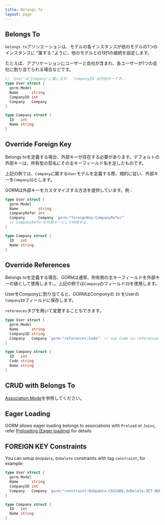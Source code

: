 ```yaml
---
title: Belongs To
layout: page
---
```


## Belongs To

`belongs to`アソシエーションは、モデルの各インスタンスが他のモデルの1つのインスタンスに "属する "ように、他のモデルとの1対1の接続を設定します。

たとえば、アプリケーションにユーザーと会社が含まれ、各ユーザーが1つの会社に割り当てられる場合などです。

```go
// `User`は`Company`に属します。 `CompanyID`は外部キーです。
type User struct {
  gorm.Model
  Name      string
  CompanyID int
  Company   Company
}

type Company struct {
  ID   int
  Name string
}
```

## Override Foreign Key

Belongs toを定義する場合、外部キーが存在する必要があります。デフォルトの外部キーは、所有型の型名にその主キーフィールド名を足したものです。

上記の例では、`Company`に属する`User`モデルを定義する際、規約に従い、外部キーを`CompanyID`とします。

GORMは外部キーをカスタマイズする方法を提供しています。例：

```go
type User struct {
  gorm.Model
  Name         string
  CompanyRefer int
  Company      Company `gorm:"foreignKey:CompanyRefer"`
  // CompanyReferを外部キーとして利用する。
}

type Company struct {
  ID   int
  Name string
}
```

## Override References

Belongs toを定義する場合、GORMは通常、所有側の主キーフィールドを外部キーの値として使用します、。上記の例では`Company`のフィールド`ID`を使用します。

UserをComponyに割り当てると、GORMはComponyの `ID` をUserの `CompanyID`フィールドに保存します。

`references`タグを用いて変更することもできます。

```go
type User struct {
  gorm.Model
  Name      string
  CompanyID string
  Company   Company `gorm:"references:Code"` // use Code as references
}

type Company struct {
  ID   int
  Code string
  Name string
}
```

## CRUD with Belongs To

[Association Mode](associations.html#Association-Mode)を参照してください。

## Eager Loading

GORM allows eager loading belongs to associations with `Preload` or `Joins`, refer [Preloading (Eager loading)](preload.html) for details

## FOREIGN KEY Constraints

You can setup `OnUpdate`, `OnDelete` constraints with tag `constraint`, for example:

```go
type User struct {
  gorm.Model
  Name      string
  CompanyID int
  Company   Company `gorm:"constraint:OnUpdate:CASCADE,OnDelete:SET NULL;"`
}

type Company struct {
  ID   int
  Name string
}
```
